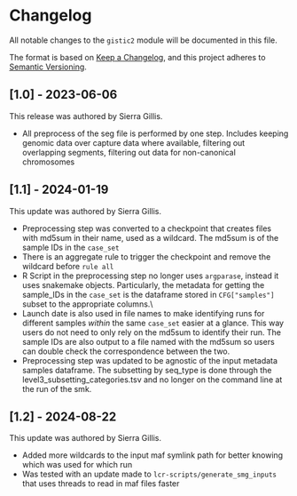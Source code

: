 # Changelog

All notable changes to the `gistic2` module will be documented in this file.

The format is based on [Keep a Changelog](https://keepachangelog.com/en/1.0.0/),
and this project adheres to [Semantic Versioning](https://semver.org/spec/v2.0.0.html).

## [1.0] - 2023-06-06

This release was authored by Sierra Gillis.

- All preprocess of the seg file is performed by one step.
Includes keeping genomic data over capture data where available, filtering out overlapping
segments, filtering out data for non-canonical chromosomes

## [1.1] - 2024-01-19

This update was authored by Sierra Gillis.

- Preprocessing step was converted to a checkpoint that creates files with md5sum in their name, used as a wildcard. The md5sum is of the sample IDs in the `case_set`
- There is an aggregate rule to trigger the checkpoint and remove the wildcard before `rule all`
- R Script in the preprocessing step no longer uses `argparase`, instead it uses snakemake objects. Particularly, the metadata for getting the sample_IDs in the `case_set` is the dataframe stored in `CFG["samples"]` subset to the appropriate columns.\
- Launch date is also used in file names to make identifying runs for different samples *within* the same `case_set` easier at a glance. This way users do not need to only rely on the md5sum to identify their run. The sample IDs are also output to a file named with the md5sum so users can double check the correspondence between the two.
- Preprocessing step was updated to be agnostic of the input metadata samples dataframe. The subsetting by seq_type is done through the level3_subsetting_categories.tsv and no longer on the command line at the run of the smk.

## [1.2] - 2024-08-22

This update was authored by Sierra Gillis.

- Added more wildcards to the input maf symlink path for better knowing which was used for which run
- Was tested with an update made to `lcr-scripts/generate_smg_inputs` that uses threads to read in maf files faster